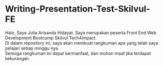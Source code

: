 # Writing-Presentation-Test-Skilvul-FE

Halo, Saya Julia Arisanda Hidayat. Saya merupakan peserta Front End Web Development Bootcamp Skilvul Tech4Impact. <br/>
Di dalam repository ini, saya akan membuat rangkuman apa yang telah saya pelajari setiap minggu nya.<br/>
Semoga rangkuman ini dapat bermanfaat, dan mohon maaf jika terdapat kekurangan


